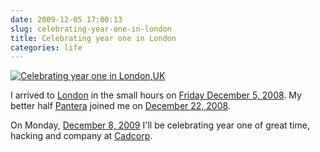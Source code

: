 ```yaml
---
date: 2009-12-05 17:00:13
slug: celebrating-year-one-in-london
title: Celebrating year one in London
categories: life
---
```


[![Celebrating year one in London,UK](http://farm3.static.flickr.com/2725/4159663919_69c9747195.jpg)](http://www.flickr.com/photos/mloskot/4159663919/)





I arrived to [London](http://www.flickr.com/photos/mloskot/sets/72157607312527439/) in the small hours on [Friday December 5, 2008](http://en.wikipedia.org/wiki/Portal:Current_events/2008_December_5). My better half [Pantera](http://www.flickr.com/photos/mloskot/tags/pantera) joined me on [December 22, 2008](http://en.wikipedia.org/wiki/Portal:Current_events/2008_December_22).





On Monday, [December 8, 2009](http://en.wikipedia.org/wiki/Portal:Current_events/2009_December_22) I'll be celebrating year one of great time, hacking and company at [Cadcorp](http://www.cadcorp.com/).
